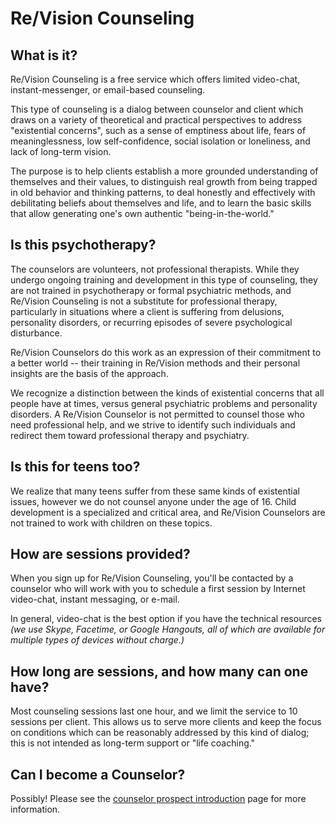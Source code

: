# Re/Vision Counseling

## What is it?

Re/Vision Counseling is a free service which offers limited video-chat, instant-messenger, or email-based counseling. 

This type of counseling is a dialog between counselor and client which draws on a variety of theoretical and practical perspectives to  address "existential concerns",  such as a sense of emptiness about life, fears of meaninglessness, low self-confidence, social isolation or loneliness, and lack of long-term vision.

The purpose is to help clients establish a more grounded understanding of themselves and their values, to distinguish real growth from being trapped in old behavior and thinking patterns, to deal honestly and effectively with debilitating beliefs about themselves and life,  and to learn the basic skills that allow generating one's own authentic "being-in-the-world."

## Is this psychotherapy?

The counselors are volunteers, not professional therapists. While they undergo ongoing training and development in this type of counseling, they are not trained in psychotherapy or formal psychiatric methods, and Re/Vision Counseling is not a substitute for professional therapy, particularly in situations where a client is suffering from delusions, personality disorders, or recurring episodes of severe psychological disturbance.

Re/Vision Counselors do this work as an expression of their commitment to a better world -- their training in Re/Vision methods and their personal insights are the basis of the approach. 

We recognize a distinction between the kinds of existential concerns that all people have at times, versus general psychiatric problems and personality disorders.  A Re/Vision Counselor is not permitted to counsel those who need professional help, and we strive to identify such individuals and redirect them toward professional therapy and psychiatry.

## Is this for teens too?

We realize that many teens suffer from these same kinds of existential issues, however we do not counsel anyone under the age of 16.  Child development is a specialized and critical area, and Re/Vision Counselors are not trained to work with children on these topics.

## How are sessions provided?

When you sign up for Re/Vision Counseling, you'll be contacted by a counselor who will work with you to schedule a first session by Internet video-chat, instant messaging, or e-mail.  

In general, video-chat is the best option if you have the technical resources *(we use Skype, Facetime, or Google Hangouts, all of which are available for multiple types of devices without charge.)*

## How long are sessions, and how many can one have?

Most counseling sessions last one hour, and we limit the service to 10 sessions per client. This allows us to serve more clients and keep the focus on conditions which can be reasonably addressed by this kind of dialog; this is not intended as long-term support or "life coaching."

## Can I become a Counselor?

Possibly!  Please see the [counselor prospect introduction](revision-counselor-recruit-intro.md) page for more information.


